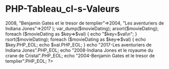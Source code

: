 # PHP-Tableau_cl-s-Valeurs
<?php
$movieDating= array(
    "Indiana Jones et le royaume du crane de Cristal"=>2008,
    "Benjamin Gates et le tresor de templier"=>2004,
    "Les aventuriers de Indiana Jones"=>2017
);
var_dump($movieDating);
arsort($movieDating);
foreach ($movieDating as $key=>$val) {
    echo "$key=$val\n"; 
}
rsort($movieDating);
foreach ($movieDating as $key=>$val) {
    echo $key.PHP_EOL;
    echo $val.PHP_EOL; 
    }
    echo "2017-Les aventuriers de Indiana Jones".PHP_EOL;
    echo "2008-Indiana Jones et le royaume du crane de Cristal".PHP_EOL;
    echo "2004-Benjamin Gates et le tresor de templier".PHP_EOL; 
    ?>
   
